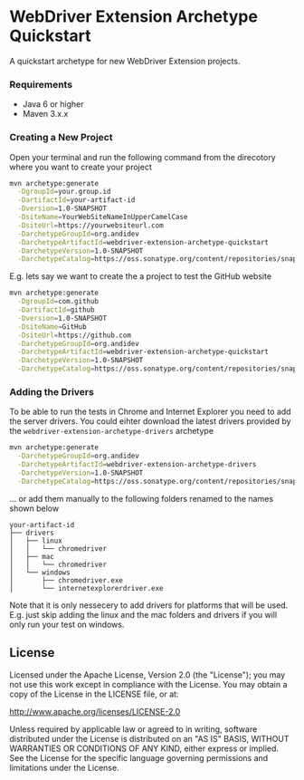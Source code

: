 WebDriver Extension Archetype Quickstart
===================

A quickstart archetype for new WebDriver Extension projects.

### Requirements
- Java 6 or higher
- Maven 3.x.x

### Creating a New Project
Open your terminal and run the following command from the direcotory where you want to create your project
```sh
mvn archetype:generate                                                                             \
  -DgroupId=your.group.id                                                                          \
  -DartifactId=your-artifact-id                                                                    \
  -Dversion=1.0-SNAPSHOT                                                                           \
  -DsiteName=YourWebSiteNameInUpperCamelCase                                                       \
  -DsiteUrl=https://yourwebsiteurl.com                                                             \
  -DarchetypeGroupId=org.andidev                                                                   \
  -DarchetypeArtifactId=webdriver-extension-archetype-quickstart                                   \
  -DarchetypeVersion=1.0-SNAPSHOT                                                                  \
  -DarchetypeCatalog=https://oss.sonatype.org/content/repositories/snapshots/archetype-catalog.xml
```

E.g. lets say we want to create the a project to test the GitHub website

```sh
mvn archetype:generate                                                                             \
  -DgroupId=com.github                                                                             \
  -DartifactId=github                                                                              \
  -Dversion=1.0-SNAPSHOT                                                                           \
  -DsiteName=GitHub                                                                                \
  -DsiteUrl=https://github.com                                                                     \
  -DarchetypeGroupId=org.andidev                                                                   \
  -DarchetypeArtifactId=webdriver-extension-archetype-quickstart                                   \
  -DarchetypeVersion=1.0-SNAPSHOT                                                                  \
  -DarchetypeCatalog=https://oss.sonatype.org/content/repositories/snapshots/archetype-catalog.xml
```

### Adding the Drivers
To be able to run the tests in Chrome and Internet Explorer you need to add the server drivers.
You could eihter download the latest drivers provided by the `webdriver-extension-archetype-drivers` archetype
```sh
mvn archetype:generate                                                                             \
  -DarchetypeGroupId=org.andidev                                                                   \
  -DarchetypeArtifactId=webdriver-extension-archetype-drivers                                      \
  -DarchetypeVersion=1.0-SNAPSHOT                                                                  \
  -DarchetypeCatalog=https://oss.sonatype.org/content/repositories/snapshots/archetype-catalog.xml
```
... or add them manually to the following folders renamed to the names shown below
```
your-artifact-id
├── drivers
│   ├── linux
│   │   └── chromedriver
│   ├── mac
│   │   └── chromedriver
│   └── windows
│       ├── chromedriver.exe
│       └── internetexplorerdriver.exe
```
Note that it is only nessecery to add drivers for platforms that will be used. E.g. just skip adding the linux and the mac folders and drivers if you will only run your test on windows.

## License

Licensed under the Apache License, Version 2.0 (the "License");
you may not use this work except in compliance with the License.
You may obtain a copy of the License in the LICENSE file, or at:

   http://www.apache.org/licenses/LICENSE-2.0

Unless required by applicable law or agreed to in writing, software
distributed under the License is distributed on an "AS IS" BASIS,
WITHOUT WARRANTIES OR CONDITIONS OF ANY KIND, either express or implied.
See the License for the specific language governing permissions and
limitations under the License.
